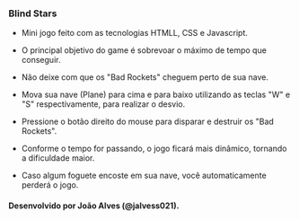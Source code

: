 ### Blind Stars

- Mini jogo feito com as tecnologias HTMLL, CSS e Javascript.

- O principal objetivo do game é sobrevoar o máximo de tempo que conseguir.

- Não deixe com que os "Bad Rockets" cheguem perto de sua nave.

- Mova sua nave (Plane) para cima e para baixo utilizando as teclas "W" e "S" respectivamente, para realizar o desvio.

- Pressione o botão direito do mouse para disparar e destruir os "Bad Rockets".

- Conforme o tempo for passando, o jogo ficará mais dinâmico, tornando a dificuldade maior.

- Caso algum foguete encoste em sua nave, você automaticamente perderá o jogo.



#### Desenvolvido por João Alves (@jalvess021).

